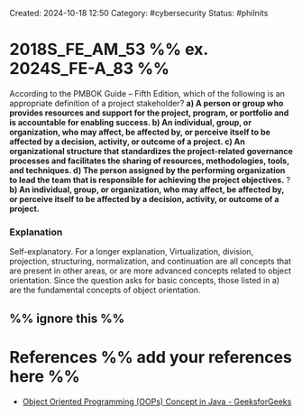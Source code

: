 Created: 2024-10-18 12:50
Category: #cybersecurity 
Status: #philnits



# 2018S_FE_AM_53 %% ex. 2024S_FE-A_83 %%

According to the PMBOK Guide – Fifth Edition, which of the following is an appropriate definition of a project stakeholder?
**a) A person or group who provides resources and support for the project, program, or portfolio and is accountable for enabling success. 
b) An individual, group, or organization, who may affect, be affected by, or perceive itself to be affected by a decision, activity, or outcome of a project. 
c) An organizational structure that standardizes the project-related governance processes and facilitates the sharing of resources, methodologies, tools, and techniques. 
d) The person assigned by the performing organization to lead the team that is responsible for achieving the project objectives.**
?
**b) An individual, group, or organization, who may affect, be affected by, or perceive itself to be affected by a decision, activity, or outcome of a project.** 
### Explanation
Self-explanatory. 
For a longer explanation, Virtualization, division, projection, structuring, normalization, and continuation are all concepts that are present in other areas, or are more advanced concepts related to object orientation. Since the question asks for basic concepts, those listed in a) are the fundamental concepts of object orientation.




%% ignore this %%
---









# References %% add your references here %%
- [Object Oriented Programming (OOPs) Concept in Java - GeeksforGeeks](https://www.geeksforgeeks.org/object-oriented-programming-oops-concept-in-java/)